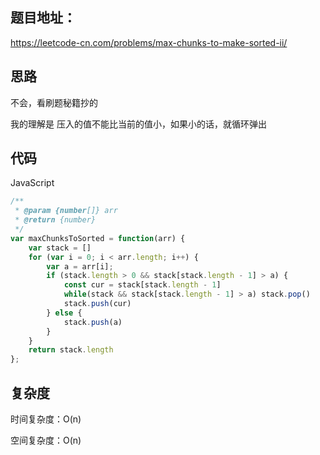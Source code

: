 ## 题目地址：

https://leetcode-cn.com/problems/max-chunks-to-make-sorted-ii/



## 思路

不会，看刷题秘籍抄的

我的理解是 压入的值不能比当前的值小，如果小的话，就循环弹出



## 代码

JavaScript

```javascript
/**
 * @param {number[]} arr
 * @return {number}
 */
var maxChunksToSorted = function(arr) {
    var stack = []
    for (var i = 0; i < arr.length; i++) {
        var a = arr[i];
        if (stack.length > 0 && stack[stack.length - 1] > a) {
            const cur = stack[stack.length - 1]
            while(stack && stack[stack.length - 1] > a) stack.pop()
            stack.push(cur)
        } else {
            stack.push(a)
        }
    }
    return stack.length
};
```



## 复杂度

时间复杂度：O(n)

空间复杂度：O(n)